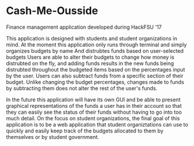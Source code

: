 # Cash-Me-Ousside
Finance management application developed during HackFSU '17 

This application is designed with students and student organizations in mind.
At the moment this application only runs through terminal and simply organizes budgets by name
And distrubtes funds based on user-selected budgets
Users are able to alter their budgets to change how money is distrubted on the fly, and adding funds
  results in the new funds being distrubted throughout the budgeted items based on the percentages
  input by the user.
Users can also subtract funds from a specific section of their budget. Unlike changing the budget percentages,
  changes made to funds by subtracting them does not alter the rest of the user's funds. 
 
In the future this application will have its own GUI and be able to present graphical representations of the
  funds a user has in their account so that they can easily see the status of their funds without having to 
  go into too much detail.
On the focus on student organizations, the final goal of this application is to be a web application that 
  student organiztations can use to quickly and easily keep track of the budgets allocated to them by themselves
  or by student government. 
